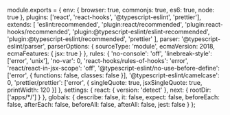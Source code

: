 module.exports = {
  env: {
    browser: true,
    commonjs: true,
    es6: true,
    node: true
  },
  plugins: ['react', 'react-hooks', '@typescript-eslint', 'prettier'],
  extends: [
    'eslint:recommended',
    'plugin:react/recommended',
    'plugin:react-hooks/recommended',
    'plugin:@typescript-eslint/eslint-recommended',
    'plugin:@typescript-eslint/recommended',
    'prettier'
  ],
  parser: '@typescript-eslint/parser',
  parserOptions: {
    sourceType: 'module',
    ecmaVersion: 2018,
    ecmaFeatures: { jsx: true }
  },
  rules: {
    'no-console': 'off',
    'linebreak-style': ['error', 'unix'],
    'no-var': 0,
    'react-hooks/rules-of-hooks': 'error',
    'react/react-in-jsx-scope': 'off',
    '@typescript-eslint/no-use-before-define': ['error', { functions: false, classes: false }],
    '@typescript-eslint/camelcase': 0,
    'prettier/prettier': ['error', { singleQuote: true, jsxSingleQuote: true, printWidth: 120 }]
  },
  settings: {
    react: {
      version: 'detect'
    },
    next: {
      rootDir: ['apps/*/']
    }
  },
  globals: {
    describe: false,
    it: false,
    expect: false,
    beforeEach: false,
    afterEach: false,
    beforeAll: false,
    afterAll: false,
    jest: false
  }
};
